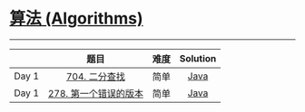 # [算法 (Algorithms)](https://leetcode-cn.com/study-plan/algorithms/?progress=97medet)

--------------------

|       |   题目     |    难度     |          Solution          |   
|    :-----     |    :----:    |  :----:      |     :----:        |   
|   Day 1       | [704. 二分查找](https://leetcode-cn.com/problems/first-bad-version/) | 简单 | [Java](./Day01_BinarySearch_704.java) |  
|   Day 1       | [278. 第一个错误的版本](https://leetcode-cn.com/problems/first-bad-version/) | 简单 | [Java](./Day01_BinarySearch_278.java) |  

